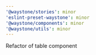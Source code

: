 ```yaml
---
'@waystone/stories': minor
'eslint-preset-waystone': minor
'@waystone/components': minor
'@waystone/utils': minor
---
```


Refactor of table component
